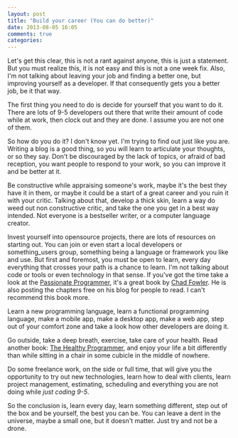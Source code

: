```yaml
---
layout: post
title: "Build your career (You can do better)"
date: 2013-08-05 16:05
comments: true
categories:
---
```

Let's get this clear, this is not a rant against anyone, this is just a
statement. But you must realize this, it is not easy and this is not a one
week fix. Also, I'm not talking about leaving your job and finding a better
one, but improving yourself as a developer. If that consequently gets you a
better job, be it that way.

The first thing you need to do is decide for yourself that you want to do it.
There are lots of 9-5 developers out there that write their amount of code
while at work, then clock out and they are done. I assume you are not one of
them.

So how do you do it? I don't know yet. I'm trying to find out just like you
are. Writing a blog is a good thing, so you will learn to articulate
your thoughts, or so they say. Don't be discouraged by the lack of topics, or
afraid of bad reception, you want people to respond to your work, so you can
improve it and be better at it.

Be constructive while appraising someone's work, maybe it's the best they have 
it in them, or maybe it could be a start of a great career and you ruin it with 
your critic. Talking about that, develop a thick skin, learn a way do
weed out non constructive critic, and take the one you get in a best way
intended. Not everyone is a bestseller writer, or a computer language creator.

Invest yourself into opensource projects, there are
lots of resources on starting out. You can join or even start a local
developers or something_users group, something being a language or framework
you like and use. But first and foremost, you must be open to learn, every day
everything that crosses your path is a chance to learn. I'm not talking about
code or tools or even technology in that sense. If you've got the time take a
look at the [Passionate
Programmer](http://pragprog.com/book/cfcar2/the-passionate-programmer),
it's a great book by [Chad Fowler](http://chadfowler.com/). He is also posting
the chapters free on his blog for people to read. I can't recommend this book
more.

Learn a new programming language, learn a functional programming language,
make a mobile app, make a desktop app, make a web app, step out of your
comfort zone and take a look how other developers are doing it.

Go outside, take a deep breath, exercise, take care of your health. Read
another book: [The Healthy
Programmer](http://pragprog.com/book/jkthp/the-healthy-programmer), and enjoy
your life a bit differently than while sitting in a chair in some cubicle in
the middle of nowhere.

Do some freelance work, on the side or full time, that will give you the
opportunity to try out new technologies, learn how to deal with clients, learn
project management, estimating, scheduling and everything you are not doing while 
_just coding 9-5_.

So the conclusion is, learn every day, learn something different, step out of
the box and be yourself, the best you can be. You can leave a dent in the
universe, maybe a small one, but it doesn't matter. Just try and not be a
drone.
